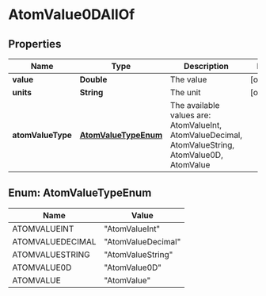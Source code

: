 

# AtomValue0DAllOf


## Properties

Name | Type | Description | Notes
------------ | ------------- | ------------- | -------------
**value** | **Double** | The value |  [optional]
**units** | **String** | The unit |  [optional]
**atomValueType** | [**AtomValueTypeEnum**](#AtomValueTypeEnum) | The available values are: AtomValueInt, AtomValueDecimal, AtomValueString, AtomValue0D, AtomValue | 



## Enum: AtomValueTypeEnum

Name | Value
---- | -----
ATOMVALUEINT | &quot;AtomValueInt&quot;
ATOMVALUEDECIMAL | &quot;AtomValueDecimal&quot;
ATOMVALUESTRING | &quot;AtomValueString&quot;
ATOMVALUE0D | &quot;AtomValue0D&quot;
ATOMVALUE | &quot;AtomValue&quot;



